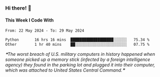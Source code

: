 ### Hi there! 👋

#### This Week I Code With
<!--START_SECTION:waka-->

```txt
From: 22 May 2024 - To: 29 May 2024

Python       16 hrs 16 mins  ███████████████████░░░░░░   75.34 %
Other        1 hr 40 mins    ██░░░░░░░░░░░░░░░░░░░░░░░   07.75 %
```

<!--END_SECTION:waka-->

<!--STARTS_HERE_QUOTE_README-->
<i>❝The worst breach of U.S. military computers in history happened when someone picked up a memory stick (infected by a foreign intelligence agency) they found in the parking lot and plugged it into their computer, which was attached to United States Central Command.❞</i>
<!--ENDS_HERE_QUOTE_README-->
